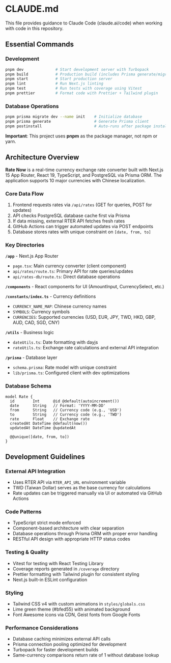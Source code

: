 # CLAUDE.md

This file provides guidance to Claude Code (claude.ai/code) when working with code in this repository.

## Essential Commands

### Development
```bash
pnpm dev              # Start development server with Turbopack
pnpm build            # Production build (includes Prisma generate/migrate)
pnpm start            # Start production server
pnpm lint             # Run Next.js linting
pnpm test             # Run tests with coverage using Vitest
pnpm prettier         # Format code with Prettier + Tailwind plugin
```

### Database Operations
```bash
pnpm prisma migrate dev --name init    # Initialize database
pnpm prisma generate                   # Generate Prisma client
pnpm postinstall                       # Auto-runs after package install
```

**Important**: This project uses **pnpm** as the package manager, not npm or yarn.

## Architecture Overview

**Rate Now** is a real-time currency exchange rate converter built with Next.js 15 App Router, React 19, TypeScript, and PostgreSQL via Prisma ORM. The application supports 10 major currencies with Chinese localization.

### Core Data Flow
1. Frontend requests rates via `/api/rates` (GET for queries, POST for updates)
2. API checks PostgreSQL database cache first via Prisma
3. If data missing, external RTER API fetches fresh rates
4. GitHub Actions can trigger automated updates via POST endpoints
5. Database stores rates with unique constraint on `[date, from, to]`

### Key Directories

**`/app`** - Next.js App Router
- `page.tsx`: Main currency converter (client component)
- `api/rates/route.ts`: Primary API for rate queries/updates
- `api/rates-db/route.ts`: Direct database operations

**`/components`** - React components for UI (AmountInput, CurrencySelect, etc.)

**`/constants/index.ts`** - Currency definitions
- `CURRENCY_NAME_MAP`: Chinese currency names
- `SYMBOLS`: Currency symbols  
- `CURRENCIES`: Supported currencies (USD, EUR, JPY, TWD, HKD, GBP, AUD, CAD, SGD, CNY)

**`/utils`** - Business logic
- `dateUtils.ts`: Date formatting with dayjs
- `rateUtils.ts`: Exchange rate calculations and external API integration

**`/prisma`** - Database layer
- `schema.prisma`: Rate model with unique constraint
- `lib/prisma.ts`: Configured client with dev optimizations

### Database Schema
```prisma
model Rate {
  id        Int      @id @default(autoincrement())
  date      String   // Format: 'YYYY-MM-DD'
  from      String   // Currency code (e.g., 'USD')
  to        String   // Currency code (e.g., 'TWD')
  rate      Float    // Exchange rate
  createdAt DateTime @default(now())
  updatedAt DateTime @updatedAt
  
  @@unique([date, from, to])
}
```

## Development Guidelines

### External API Integration
- Uses RTER API via `RTER_API_URL` environment variable
- TWD (Taiwan Dollar) serves as the base currency for calculations
- Rate updates can be triggered manually via UI or automated via GitHub Actions

### Code Patterns
- TypeScript strict mode enforced
- Component-based architecture with clear separation
- Database operations through Prisma ORM with proper error handling
- RESTful API design with appropriate HTTP status codes

### Testing & Quality
- Vitest for testing with React Testing Library
- Coverage reports generated in `/coverage` directory
- Prettier formatting with Tailwind plugin for consistent styling
- Next.js built-in ESLint configuration

### Styling
- Tailwind CSS v4 with custom animations in `styles/globals.css`
- Lime green theme (#bfed55) with animated background
- Font Awesome icons via CDN, Geist fonts from Google Fonts

### Performance Considerations
- Database caching minimizes external API calls
- Prisma connection pooling optimized for development
- Turbopack for faster development builds
- Same-currency comparisons return rate of 1 without database lookup